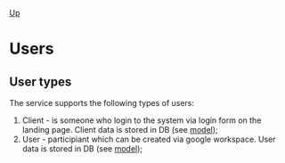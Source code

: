 [Up](../README.md)

# Users

## User types

The service supports the following types of users:

1. Client - is someone who login to the system via login form on the landing page.
    Client data is stored in DB (see [model](ClientModel.md));
1. User - participiant which can be created via google workspace.
    User data is stored in DB (see [model](UserModel.md));
